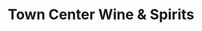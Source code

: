 ---
title: "Town Center Wine & Spirits"
url: /north-eastham/town-center-wine-und-spirits/
shop: Spirituosen
---